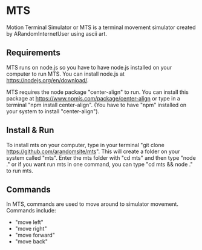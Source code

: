 # MTS
Motion Terminal Simulator or MTS is a terminal movement simulator created by ARandomInternetUser using ascii art.

## Requirements
MTS runs on node.js so you have to have node.js installed on your computer to run MTS. You can install node.js at https://nodejs.org/en/download/.

MTS requires the node package "center-align" to run. You can install this package at https://www.npmjs.com/package/center-align or type in a terminal "npm install center-align". (You have to have "npm" installed on your system to install "center-align").

## Install & Run
To install mts on your computer, type in your terminal "git clone https://github.com/arandomsite/mts". This will create a folder on your system called "mts". Enter the mts folder with "cd mts" and then type "node ." or if you want run mts in one command, you can type "cd mts && node ." to run mts.

## Commands
In MTS, commands are used to move around to simulator movement. Commands include: 
- "move left"
- "move right"
- "move forward"
- "move back"
